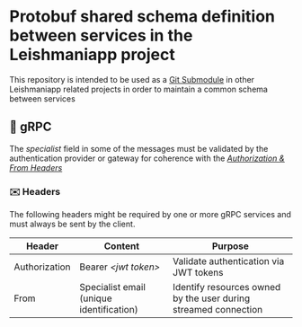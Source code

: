 # Protobuf shared schema definition between services in the Leishmaniapp project

This repository is intended to be used as a [Git Submodule](https://git-scm.com/book/en/v2/Git-Tools-Submodules) in other Leishmaniapp related projects in order to maintain a common schema between services

## 📡 gRPC
The _specialist_ field in some of the messages must be validated by the authentication provider or gateway for coherence with the [_Authorization & From Headers_](#✉️-headers)

### ✉️  Headers
The following headers might be required by one or more gRPC services and must always be sent by the client.

| Header | Content | Purpose |
| ------ | ------- | ------- |
| Authorization | Bearer _\<jwt token>_ | Validate authentication via JWT tokens |
| From | Specialist email (unique identification) | Identify resources owned by the user during streamed connection |